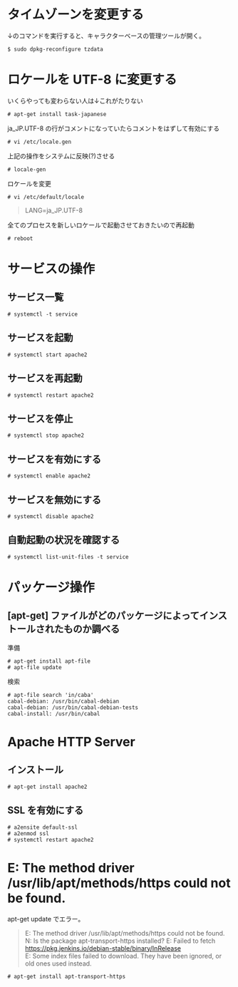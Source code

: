 # タイムゾーンを変更する ################################

↓のコマンドを実行すると、キャラクターベースの管理ツールが開く。

```
$ sudo dpkg-reconfigure tzdata
```

# ロケールを UTF-8 に変更する ###########################

いくらやっても変わらない人は↓これがたりない

```
# apt-get install task-japanese
```

ja_JP.UTF-8 の行がコメントになっていたらコメントをはずして有効にする

```
# vi /etc/locale.gen
```

上記の操作をシステムに反映(?)させる

```
# locale-gen
```

ロケールを変更

```
# vi /etc/default/locale
```

> LANG=ja_JP.UTF-8

全てのプロセスを新しいロケールで起動させておきたいので再起動

```
# reboot
```

# サービスの操作

## サービス一覧

```
# systemctl -t service
```

## サービスを起動

```
# systemctl start apache2
```

## サービスを再起動

```
# systemctl restart apache2
```

## サービスを停止

```
# systemctl stop apache2
```

## サービスを有効にする

```
# systemctl enable apache2
```

## サービスを無効にする

```
# systemctl disable apache2
```

## 自動起動の状況を確認する

```
# systemctl list-unit-files -t service
```

# パッケージ操作

## [apt-get] ファイルがどのパッケージによってインストールされたものか調べる

準備

```
# apt-get install apt-file
# apt-file update
```

検索

```
# apt-file search 'in/caba'
cabal-debian: /usr/bin/cabal-debian
cabal-debian: /usr/bin/cabal-debian-tests
cabal-install: /usr/bin/cabal
```

# Apache HTTP Server

## インストール

```
# apt-get install apache2
```

## SSL を有効にする

```
# a2ensite default-ssl
# a2enmod ssl
# systemctl restart apache2
```




# E: The method driver /usr/lib/apt/methods/https could not be found.

apt-get update でエラー。

> E: The method driver /usr/lib/apt/methods/https could not be found.
> N: Is the package apt-transport-https installed?
> E: Failed to fetch https://pkg.jenkins.io/debian-stable/binary/InRelease  
> E: Some index files failed to download. They have been ignored, or old ones used instead.

```
# apt-get install apt-transport-https
```

